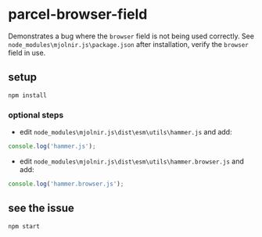 # parcel-browser-field

Demonstrates a bug where the `browser` field is not being used correctly. See `node_modules\mjolnir.js\package.json` after installation, verify the `browser` field in use.

## setup
`npm install`

### optional steps
* edit `node_modules\mjolnir.js\dist\esm\utils\hammer.js` and add:
```js
console.log('hammer.js');
```
* edit `node_modules\mjolnir.js\dist\esm\utils\hammer.browser.js` and add:
```js
console.log('hammer.browser.js');
```

## see the issue
`npm start`
